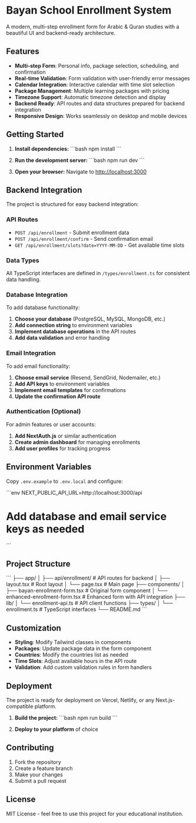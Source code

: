 # Bayan School Enrollment System

A modern, multi-step enrollment form for Arabic & Quran studies with a beautiful UI and backend-ready architecture.

## Features

- **Multi-step Form**: Personal info, package selection, scheduling, and confirmation
- **Real-time Validation**: Form validation with user-friendly error messages
- **Calendar Integration**: Interactive calendar with time slot selection
- **Package Management**: Multiple learning packages with pricing
- **Timezone Support**: Automatic timezone detection and display
- **Backend Ready**: API routes and data structures prepared for backend integration
- **Responsive Design**: Works seamlessly on desktop and mobile devices

## Getting Started

1. **Install dependencies:**
   \`\`\`bash
   npm install
   \`\`\`

2. **Run the development server:**
   \`\`\`bash
   npm run dev
   \`\`\`

3. **Open your browser:**
   Navigate to [http://localhost:3000](http://localhost:3000)

## Backend Integration

The project is structured for easy backend integration:

### API Routes
- `POST /api/enrollment` - Submit enrollment data
- `POST /api/enrollment/confirm` - Send confirmation email
- `GET /api/enrollment/slots?date=YYYY-MM-DD` - Get available time slots

### Data Types
All TypeScript interfaces are defined in `/types/enrollment.ts` for consistent data handling.

### Database Integration
To add database functionality:

1. **Choose your database** (PostgreSQL, MySQL, MongoDB, etc.)
2. **Add connection string** to environment variables
3. **Implement database operations** in the API routes
4. **Add data validation** and error handling

### Email Integration
To add email functionality:

1. **Choose email service** (Resend, SendGrid, Nodemailer, etc.)
2. **Add API keys** to environment variables
3. **Implement email templates** for confirmations
4. **Update the confirmation API route**

### Authentication (Optional)
For admin features or user accounts:

1. **Add NextAuth.js** or similar authentication
2. **Create admin dashboard** for managing enrollments
3. **Add user profiles** for tracking progress

## Environment Variables

Copy `.env.example` to `.env.local` and configure:

\`\`\`env
NEXT_PUBLIC_API_URL=http://localhost:3000/api
# Add database and email service keys as needed
\`\`\`

## Project Structure

\`\`\`
├── app/
│   ├── api/enrollment/          # API routes for backend
│   ├── layout.tsx               # Root layout
│   └── page.tsx                 # Main page
├── components/
│   ├── bayan-enrollment-form.tsx    # Original form component
│   └── enhanced-enrollment-form.tsx # Enhanced form with API integration
├── lib/
│   └── enrollment-api.ts        # API client functions
├── types/
│   └── enrollment.ts            # TypeScript interfaces
└── README.md
\`\`\`

## Customization

- **Styling**: Modify Tailwind classes in components
- **Packages**: Update package data in the form component
- **Countries**: Modify the countries list as needed
- **Time Slots**: Adjust available hours in the API route
- **Validation**: Add custom validation rules in form handlers

## Deployment

The project is ready for deployment on Vercel, Netlify, or any Next.js-compatible platform.

1. **Build the project:**
   \`\`\`bash
   npm run build
   \`\`\`

2. **Deploy to your platform** of choice

## Contributing

1. Fork the repository
2. Create a feature branch
3. Make your changes
4. Submit a pull request

## License

MIT License - feel free to use this project for your educational institution.
